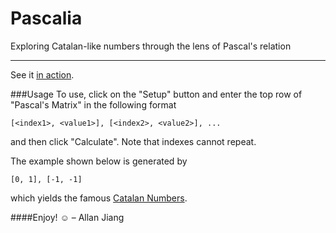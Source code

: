 Pascalia
========

Exploring Catalan-like numbers through the lens of Pascal's relation

----

See it [in action](http://jiangts.github.com/Pascalia).

###Usage
To use, click on the "Setup" button and enter the top row of "Pascal's Matrix" in the following format
```
[<index1>, <value1>], [<index2>, <value2>], ...
```
and then click "Calculate". Note that indexes cannot repeat. 

The example shown below is generated by
```
[0, 1], [-1, -1]
```
which yields the famous [Catalan Numbers](http://en.wikipedia.org/wiki/Catalan_number).

####Enjoy! &#9786;
&ndash; Allan Jiang
